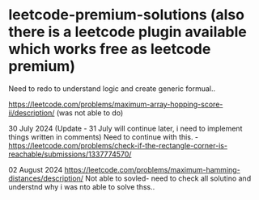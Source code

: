 # leetcode-premium-solutions (also there is a leetcode plugin available which works free as leetcode premium)

Need to redo to understand logic and create generic formual..



https://leetcode.com/problems/maximum-array-hopping-score-ii/description/ (was not able to do)


30 July 2024 (Update - 31 July will continue later, i need to implement things written in comments)
Need to continue with this. - https://leetcode.com/problems/check-if-the-rectangle-corner-is-reachable/submissions/1337774570/



02 August 2024
https://leetcode.com/problems/maximum-hamming-distances/description/
Not able to sovled- need to check all solutino and understnd why i was nto able to solve thss..
